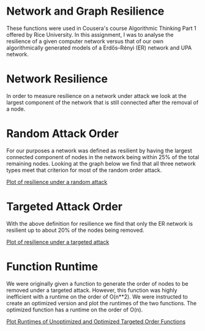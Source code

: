 # Network and Graph Resilience

These functions were used in Cousera's course Algorithmic Thinking Part 1 offered by Rice University. In this assignment, I was to analyse the resilience of a given computer network versus that of our own algorithmically generated models of a Erdős–Rényi (ER) network and UPA network.

# Network Resilience

In order to measure resilience on a network under attack we look at the largest component of the network that is still connected after the removal of a node.

# Random Attack Order

For our purposes a network was defined as resilient by having the largest connected component of nodes in the network being within 25% of the total remaining nodes. Looking at the graph below we find that all three network types meet that criterion for most of the random order attack.

[Plot of resilience under a random attack](https://raw.githubusercontent.com/znalbert/alg_think_mod_2/master/img/random_attack_resilience.png)

# Targeted Attack Order

With the above definition for resilience we find that only the ER network is resilient up to about 20% of the nodes being removed.

[Plot of resilience under a targeted attack](https://raw.githubusercontent.com/znalbert/alg_think_mod_2/master/img/targeted_attack_resilience.png)

# Function Runtime

We were originally given a function to generate the order of nodes to be removed under a targeted attack. However, this function was highly inefficient with a runtime on the order of O(n**2). We were instructed to create an optimized version and plot the runtimes of the two functions. The optimized function has a runtime on the order of O(n).

[Plot Runtimes of Unoptimized and Optimized Targeted Order Functions](https://raw.githubusercontent.com/znalbert/alg_think_mod_2/master/img/function_runtimes.png)

